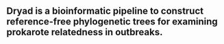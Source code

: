 ## Dryad is a bioinformatic pipeline to construct reference-free phylogenetic trees for examining prokarote relatedness in outbreaks.
